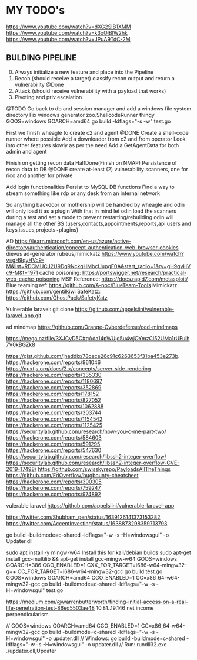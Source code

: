 # MY TODO's
https://www.youtube.com/watch?v=dXG2SIB1XMM
https://www.youtube.com/watch?v=k3oOlBIW2hk
https://www.youtube.com/watch?v=JPuA9TdC-2M

## BULDING PIPELINE
0. Always initialize a new feature and place into the Pipeline
1. Recon (should receive a target) classify recon output and return a vulnerability @Done
2. Attack (should receive vulnerability with a payload that works)
3. Pivoting and priv escalation

@TODO Go back to db and session manager and add a windows file system directory
Fix windows generator zoo.ShellcodeRunner thingy
GOOS=windows GOARCH=amd64 go build -ldflags="-s -w"   test.go


First we finish wheagle to create c2 and agent @DONE
Create a shell-code runner where possible
Add a downloader from c2 and from operator
Look into other features slowly as per the need
Add a GetAgentData for both admin and agent

Finish on getting recon data HalfDone(Finish on NMAP)
Persistence of recon data to DB @DONE
create at-least  (2) vulnerability scanners, one for rico and another for private

Add login functionalities
Persist to MySQL DB functions
Find a way to stream something like rdp or any desk from an internal network

So anything backdoor or mothership will be handled by wheagle and odin will only load it as a plugin
With that in mind let odin load the scanners during a test and set a mode to prevent restarting/rebuilding
odin will manage all the other BS (users,contacts,appointments,reports,api users and keys,issues,projects~plugins)

AD https://learn.microsoft.com/en-us/azure/active-directory/authentication/concept-authentication-web-browser-cookies
dievus ad-generator
rubeus,mimickatz
https://www.youtube.com/watch?v=gH9qyHVc9-M&list=RDCMUCJ2U9Dq9NckqHMbcUupgF0A&start_radio=1&rv=gH9qyHVc9-M&t=1971
cache poisoning: https://portswigger.net/research/practical-web-cache-poisoning
MSF Reference: https://docs.rapid7.com/metasploit/
Blue teaming ref: https://github.com/A-poc/BlueTeam-Tools
Mimickatz: https://github.com/gentilkiwi
SafeKatz: https://github.com/GhostPack/SafetyKatz

Vulnerable laravel:
git clone https://github.com/appelsiini/vulnerable-laravel-app.git

ad mindmap
https://github.com/Orange-Cyberdefense/ocd-mindmaps


https://mega.nz/file/3XJCyD5C#qAda14pWUjd5u4wjOYmzCI52UMa1rUFulh7V0kBGZk8

https://gist.github.com/jhaddix/78cece26c91c6263653f31ba453e273b.
https://hackerone.com/reports/961046
https://nuxtjs.org/docs/2.x/concepts/server-side-rendering
https://hackerone.com/reports/335330
https://hackerone.com/reports/1180697
https://hackerone.com/reports/352869
https://hackerone.com/reports/178152
https://hackerone.com/reports/827052
https://hackerone.com/reports/1062888
https://hackerone.com/reports/303744
https://hackerone.com/reports/1154542
https://hackerone.com/reports/1125425
https://securitylab.github.com/research/now-you-c-me-part-two/
https://hackerone.com/reports/584603
https://hackerone.com/reports/591295
https://hackerone.com/reports/547630
https://securitylab.github.com/research/libssh2-integer-overflow/
https://securitylab.github.com/research/libssh2-integer-overflow-CVE-2019-17498/
https://github.com/swisskyrepo/PayloadsAllTheThings
https://github.com/EdOverflow/bugbounty-cheatsheet
https://hackerone.com/reports/300305
https://hackerone.com/reports/759247
https://hackerone.com/reports/974892

vulerable laravel
https://github.com/appelsiini/vulnerable-laravel-app

https://twitter.com/Shubham_pen/status/1639126141373153282
https://twitter.com/AccentInvesting/status/1638873298359713793



go build -buildmode=c-shared -ldflags="-w -s -H=windowsgui" -o Updater.dll

sudo apt install -y mingw-w64
Install this for kali/debian builds
sudo apt-get install gcc-multilib && apt-get install gcc-mingw-w64
GOOS=windows GOARCH=386 CGO_ENABLED=1 CXX_FOR_TARGET=i686-w64-mingw32-g++ CC_FOR_TARGET=i686-w64-mingw32-gcc go build test.go
GOOS=windows GOARCH=amd64 CGO_ENABLED=1 CC=x86_64-w64-mingw32-gcc go build -buildmode=c-shared -ldflags="-w -s -H=windowsgui" test.go

https://medium.com/@warrenbutterworth/finding-initial-access-on-a-real-life-penetration-test-86ed5503ae48
10.81..19.146
net income perpendicularism

// GOOS=windows GOARCH=amd64 CGO_ENABLED=1 CC=x86_64-w64-mingw32-gcc go build -buildmode=c-shared -ldflags="-w -s -H=windowsgui" -o updater.dll
// Windows: go build -buildmode=c-shared -ldflags="-w -s -H=windowsgui" -o updater.dll
// Run: rundll32.exe ./updater.dll,Updater
